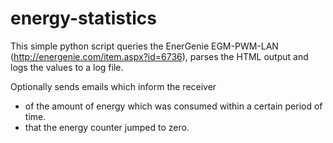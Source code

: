 # energy-statistics

This simple python script queries the EnerGenie EGM-PWM-LAN (http://energenie.com/item.aspx?id=6736),
parses the HTML output and logs the values to a log file.

Optionally sends emails which inform the receiver

* of the amount of energy which was consumed within a certain period of time.
* that the energy counter jumped to zero.
